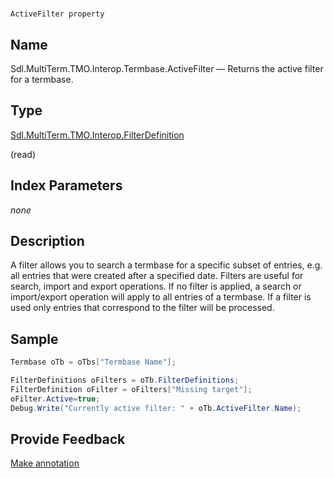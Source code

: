 

# 
    ActiveFilter property



## Name

Sdl.MultiTerm.TMO.Interop.Termbase.ActiveFilter —          Returns the active filter for a termbase.



## Type

[Sdl.MultiTerm.TMO.Interop.FilterDefinition](Sdl.MultiTerm.TMO.Interop.FilterDefinition.html)

(read)



## Index Parameters
*none*


## Description



A filter allows you to search a termbase for a specific subset of entries, e.g. all entries that were created after a specified date. Filters are useful for search, import and export operations. If no filter is applied, a search or import/export operation will apply to all entries of a termbase. If a filter is used only entries that correspond to the filter will be processed.



## Sample


```cs
Termbase oTb = oTbs["Termbase Name"];

FilterDefinitions oFilters = oTb.FilterDefinitions;
FilterDefinition oFilter = oFilters["Missing target"];
oFilter.Active=true;
Debug.Write("Currently active filter: " + oTb.ActiveFilter.Name);
```



## Provide Feedback

[Make annotation](mailto:sdk-feedback@sdl.com&amp;subject=Reference%20for%20Sdl.MultiTerm.TMO.Interop.Termbase.ActiveFilter)


